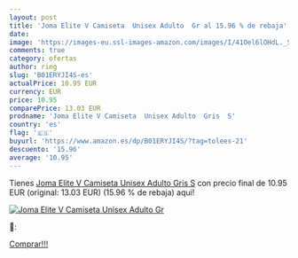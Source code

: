 ```yaml
---
layout: post
title: 'Joma Elite V Camiseta  Unisex Adulto  Gr al 15.96 % de rebaja'
date: 
image: 'https://images-eu.ssl-images-amazon.com/images/I/41Oel6lOHdL._SL200_.jpg'
comments: true
category: ofertas
author: ring
slug: 'B01ERYJI4S-es'
actualPrice: 10.95 EUR
currency: EUR
price: 10.95
comparePrice: 13.03 EUR
prodname: 'Joma Elite V Camiseta  Unisex Adulto  Gris  S'
country: 'es'
flag: '🇪🇸'
buyurl: 'https://www.amazon.es/dp/B01ERYJI4S/?tag=tolees-21'
descuento: '15.96'
average: '10.95'
---
```


Tienes [Joma Elite V Camiseta  Unisex Adulto  Gris  S](https://www.amazon.es/dp/B01ERYJI4S/?tag=tolees-21) con precio final de  10.95 EUR (original: 13.03 EUR) (15.96 %  de rebaja) aqui!

[![Joma Elite V Camiseta  Unisex Adulto  Gr](https://images-eu.ssl-images-amazon.com/images/I/41Oel6lOHdL._SL200_.jpg)](https://www.amazon.es/dp/B01ERYJI4S/?tag=tolees-21)

🔎:


[Comprar!!!](https://www.amazon.es/dp/B01ERYJI4S/?tag=tolees-21)
